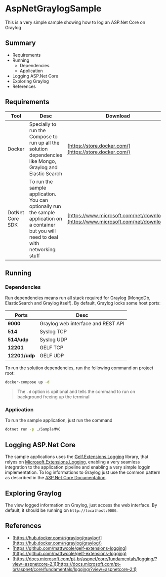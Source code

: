 # AspNetGraylogSample

This is a very simple sample showing how to log an ASP.Net Core on Graylog

## Summary

- Requirements
- Running
   - Dependencies
   - Application
- Logging ASP.Net Core
- Exploring Graylog
- References

## Requirements

| Tool | Desc | Download |
| ---- | ---- | -------- |
| Docker | Specially to run the Compose to run up all the solution dependencies like Mongo, Graylog and Elastic Search | [https://store.docker.com/](https://store.docker.com/) |
| DotNet Core SDK | To run the sample application. You can optionally run the sample application on a container but you will need to deal with networking stuff | [https://www.microsoft.com/net/download](https://www.microsoft.com/net/download) |

## Running

### Dependencies

Run dependencies means run all stack required for Graylog (MongoDb, ElasticSearch and Graylog itself).
By default, Graylog locks some host ports:

| Ports | Desc |
| ----- | ---- |
| **9000** | Graylog web interface and REST API |
| **514** | Syslog TCP |
| **514/udp** | Syslog UDP |
| **12201** | GELF TCP |
| **12201/udp** | GELF UDP |

To run the solution dependencies, run the following command on project root:

```sh
docker-compose up -d
```

> The `-d` option is opitional and tells the command to run on background freeing up the terminal

### Application

To run the sample application, just run the command

```sh
dotnet run -p ./SampleMVC
```

## Logging ASP.Net Core

The sample applications uses the [Gelf.Extensions.Logging](https://www.nuget.org/packages/Gelf.Extensions.Logging/) library, that relyes on [Microsoft.Extensions.Logging](https://www.nuget.org/packages/Microsoft.Extensions.Logging/), enabling a very seamless integration to the application pipeline and enabling a very simple loggin implementation.
To log informations to Graylog just use the common pattern as described in the [ASP.Net Core Documentation](https://docs.microsoft.com/pt-br/aspnet/core/fundamentals/logging/?view=aspnetcore-2.1).

## Exploring Graylog

The view logged information on Graylog, just access the web interface.
By default, it should be running on `http://localhost:9000`.

## References

- [https://hub.docker.com/r/graylog/graylog/](https://hub.docker.com/r/graylog/graylog/)
- [https://github.com/mattwcole/gelf-extensions-logging](https://github.com/mattwcole/gelf-extensions-logging)
- [https://docs.microsoft.com/pt-br/aspnet/core/fundamentals/logging/?view=aspnetcore-2.1](https://docs.microsoft.com/pt-br/aspnet/core/fundamentals/logging/?view=aspnetcore-2.1)
